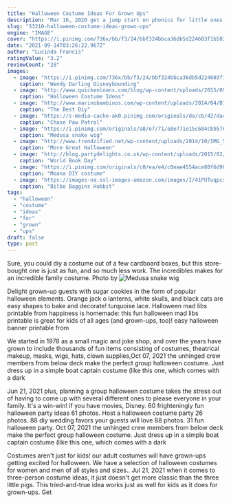 ```yaml
---
title: "Halloween Costume Ideas For Grown Ups"
description: "Mar 16, 2020 get a jump start on phonics for little ones with a fun weekly letter craft. Parents cut construction paper letters, then little ones can decorate to capture the spirit of an alliterated word. This handy"
slug: "53210-halloween-costume-ideas-grown-ups"
engine: "IMAGE"
cover: "https://i.pinimg.com/736x/bb/f3/24/bbf324bbca36db5d224603f1b5838c64.jpg"
date: "2021-09-14T03:26:22.967Z"
author: "Lucinda Francis"
ratingValue: "3.2"
reviewCount: "28"
images:
  - image: "https://i.pinimg.com/736x/bb/f3/24/bbf324bbca36db5d224603f1b5838c64.jpg"
    caption: "Wendy Darling Disneybounding"
  - image: "http://www.quickenloans.com/blog/wp-content/uploads/2015/09/Easy-Costume_SayYes.com_.jpg"
    caption: "Halloween Costume Ideas"
  - image: "http://www.marinobambinos.com/wp-content/uploads/2014/04/DIY-Jake-and-the-Never-Land-Pirates-Costume.jpg"
    caption: "The Best Diy"
  - image: "https://s-media-cache-ak0.pinimg.com/originals/da/cb/42/dacb42c94f1801c82961144a95f4b153.jpg"
    caption: "Chase Paw Patrol"
  - image: "https://i.pinimg.com/originals/a8/e7/71/a8e771e15c684cbb576e3d5e19fd555c.jpg"
    caption: "Medusa snake wig"
  - image: "http://www.trendzified.net/wp-content/uploads/2014/10/IMG_5679__880.jpg"
    caption: "More Great Halloween"
  - image: "http://blog.partydelights.co.uk/wp-content/uploads/2015/02/Best-World-Book-Day-Costumes-for-Teachers-2017-1050x700.jpg"
    caption: "World Book Day"
  - image: "https://i.pinimg.com/originals/c0/ea/e4/c0eae4554ace80f6d9041d3e0d85c816.jpg"
    caption: "Moana DIY costume"
  - image: "https://images-na.ssl-images-amazon.com/images/I/41PUTuqpcsL.jpg"
    caption: "Bilbo Baggins Hobbit"
tags:
  - "halloween"
  - "costume"
  - "ideas"
  - "for"
  - "grown"
  - "ups"
draft: false
type: post
---
```


Sure, you could diy a costume out of a few cardboard boxes, but this store-bought one is just as fun, and so much less work. The incredibles makes for an incredible family costume. Photo by
![Medusa snake wig](https://i.pinimg.com/originals/a8/e7/71/a8e771e15c684cbb576e3d5e19fd555c.jpg "Medusa snake wig")

Delight grown-up guests with sugar cookies in the form of popular halloween elements. Orange jack o lanterns, white skulls, and black cats are easy shapes to bake and decorate! turquoise lace. Halloween mad libs printable  from happiness is homemade: this fun halloween mad libs printable is great for kids of all ages (and grown-ups, too)! easy halloween banner printable  from
<!--inArticleAds-->

<!--galleryOne-->

We started in 1978 as a small magic and joke shop, and over the years have grown to include thousands of fun items consisting of costumes, theatrical makeup, masks, wigs, hats, clown supplies,Oct 07, 2021 the unhinged crew members from below deck make the perfect group halloween costume. Just dress up in a simple boat captain costume (like this one, which comes with a dark
<!--inArticleAds-->

<!--galleryTwo-->

Jun 21, 2021 plus, planning a group halloween costume takes the stress out of having to come up with several different ones to please everyone in your family. It's a win-win! if you have movies,  Disney. 60 frighteningly fun halloween party ideas 61 photos. Host a halloween costume party 26 photos. 88 diy wedding favors your guests will love 88 photos. 31 fun halloween party. Oct 07, 2021 the unhinged crew members from below deck make the perfect group halloween costume. Just dress up in a simple boat captain costume (like this one, which comes with a dark
<!--galleryThree-->

Costumes aren't just for kids! our adult costumes will have grown-ups getting excited for halloween. We have a selection of halloween costumes for women and men of all styles and sizes.. Jul 21, 2021 when it comes to three-person costume ideas, it just doesn't get more classic than the three little pigs. This tried-and-true idea works just as well for kids as it does for grown-ups. Get